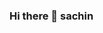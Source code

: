 ### Hi there 👋 sachin

<!--
**sachin4147/sachin4147** is a ✨ _special_ ✨ repository because its `README.md` (this file) appears on your GitHub profile.

Here are some ideas to get you started:

- 🔭 I’m currently working on ... masia choll
- 🌱 I’m currently learning ... full stack deavelopment
- 👯 I’m looking to collaborate on ... higghly effective peopele who have ambition in life
- 🤔 I’m looking for help with ...
- 💬 Ask me about ... coding related things, motivatioal speaker ,management related things
- 📫 How to reach me: ...9986909579
- 😄 Pronouns: ...
- ⚡ Fun fact: ...
-->
